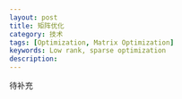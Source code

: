 ```yaml
---
layout: post
title: 矩阵优化
category: 技术
tags: [Optimization, Matrix Optimization]
keywords: Low rank, sparse optimization
description: 
---
```


待补充